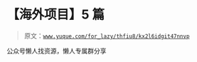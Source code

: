 # 【海外项目】5 篇

> 原文：[`www.yuque.com/for_lazy/thfiu8/kx2l6idgit47nnvp`](https://www.yuque.com/for_lazy/thfiu8/kx2l6idgit47nnvp)

公众号懒人找资源，懒人专属群分享